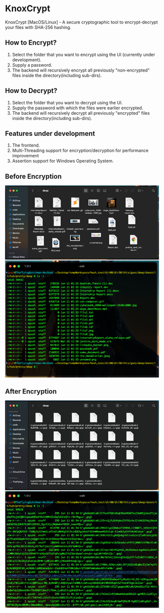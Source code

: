 # KnoxCrypt
KnoxCrypt [MacOS/Linux] - A secure cryptographic tool to encrypt-decrypt your files with SHA-256 hashing.

## How to Encrypt?
1. Select the folder that you want to encrypt using the UI (currently under development). 
2. Supply a password.
3. The backend will recursively encrypt all previously "non-encrypted" files inside the directory(including sub-dirs).

## How to Decrypt?
1. Select the folder that you want to decrypt using the UI. 
2. Supply the password with which the files were earlier encrypted.
3. The backend will recursively decrypt all previously "encrypted" files inside the directory(including sub-dirs).

## Features under development
1. The frontend.
2. Multi-Threading support for encryption/decryption for performance improvement
3. Assertion support for Windows Operating System.

## Before Encryption

![Alt text](./resources/before_encryption_folder.png?raw=true "Folder View before encryption")
![Alt text](./resources/before_encryption_term.png?raw=true "Terminal View before encryption")

## After Encryption

![Alt text](./resources/after_encryption_folder.png?raw=true "Folder View before encryption")
![Alt text](./resources/after_encryption_term.png?raw=true "Terminal View before encryption")

